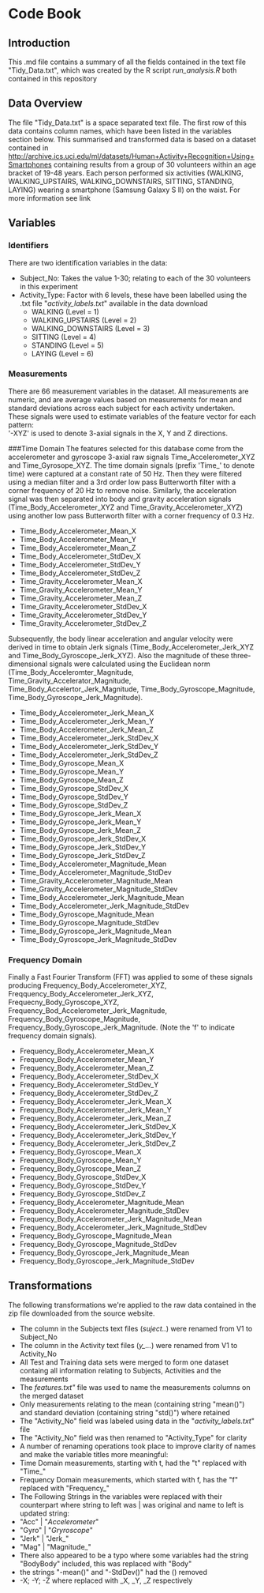 # Code Book

## Introduction
This .md file contains a summary of all the fields contained in the text file "Tidy_Data.txt", which was created by the R script *run_analysis.R* both contained in this repository

## Data Overview
The file "Tidy_Data.txt" is a space separated text file. The first row of this data contains column names, which have been listed in the variables section below. This summarised and transformed data is based on a dataset contained in http://archive.ics.uci.edu/ml/datasets/Human+Activity+Recognition+Using+Smartphones containing results from a group of 30 volunteers within an age bracket of 19-48 years. Each person performed six activities (WALKING, WALKING_UPSTAIRS, WALKING_DOWNSTAIRS, SITTING, STANDING, LAYING) wearing a smartphone (Samsung Galaxy S II) on the waist. For more information see link

## Variables

### Identifiers
There are two identification variables in the data:
* Subject_No: Takes the value 1-30; relating to each of the 30 volunteers in this experiment
* Activity_Type: Factor with 6 levels, these have been labelled using the .txt file "*activity_labels.txt*" available in the data download
  * WALKING (Level = 1)  
  * WALKING_UPSTAIRS (Level = 2)
  * WALKING_DOWNSTAIRS (Level = 3)
  * SITTING (Level = 4)
  * STANDING (Level = 5)
  * LAYING (Level = 6)
### Measurements
There are 66 measurement variables in the dataset. All measurements are numeric, and are average values based on measurements for mean and standard deviations across each subject for each activity undertaken. These signals were used to estimate variables of the feature vector for each pattern:  
'-XYZ' is used to denote 3-axial signals in the X, Y and Z directions.

###Time Domain
The features selected for this database come from the accelerometer and gyroscope 3-axial raw signals Time_Accelerometer_XYZ and Time_Gyrosope_XYZ. The time domain signals (prefix 'Time_' to denote time) were captured at a constant rate of 50 Hz. Then they were filtered using a median filter and a 3rd order low pass Butterworth filter with a corner frequency of 20 Hz to remove noise. Similarly, the acceleration signal was then separated into body and gravity acceleration signals (Time_Body_Accelerometer_XYZ and Time_Gravity_Accelerometer_XYZ) using another low pass Butterworth filter with a corner frequency of 0.3 Hz. 
* Time_Body_Accelerometer_Mean_X
* Time_Body_Accelerometer_Mean_Y
* Time_Body_Accelerometer_Mean_Z
* Time_Body_Accelerometer_StdDev_X
* Time_Body_Accelerometer_StdDev_Y
* Time_Body_Accelerometer_StdDev_Z
* Time_Gravity_Accelerometer_Mean_X
* Time_Gravity_Accelerometer_Mean_Y
* Time_Gravity_Accelerometer_Mean_Z
* Time_Gravity_Accelerometer_StdDev_X
* Time_Gravity_Accelerometer_StdDev_Y
* Time_Gravity_Accelerometer_StdDev_Z

Subsequently, the body linear acceleration and angular velocity were derived in time to obtain Jerk signals (Time_Body_Accelerometer_Jerk_XYZ and Time_Body_Gyroscope_Jerk_XYZ). Also the magnitude of these three-dimensional signals were calculated using the Euclidean norm (Time_Body_Acceleromter_Magnitude, Time_Gravity_Accelerator_Magnitude, Time_Body_Accelertor_Jerk_Magnitude, Time_Body_Gyroscope_Magnitude, Time_Body_Gyroscope_Jerk_Magnitude). 
* Time_Body_Accelerometer_Jerk_Mean_X
* Time_Body_Accelerometer_Jerk_Mean_Y
* Time_Body_Accelerometer_Jerk_Mean_Z
* Time_Body_Accelerometer_Jerk_StdDev_X
* Time_Body_Accelerometer_Jerk_StdDev_Y
* Time_Body_Accelerometer_Jerk_StdDev_Z
* Time_Body_Gyroscope_Mean_X
* Time_Body_Gyroscope_Mean_Y
* Time_Body_Gyroscope_Mean_Z
* Time_Body_Gyroscope_StdDev_X
* Time_Body_Gyroscope_StdDev_Y
* Time_Body_Gyroscope_StdDev_Z
* Time_Body_Gyroscope_Jerk_Mean_X
* Time_Body_Gyroscope_Jerk_Mean_Y
* Time_Body_Gyroscope_Jerk_Mean_Z
* Time_Body_Gyroscope_Jerk_StdDev_X
* Time_Body_Gyroscope_Jerk_StdDev_Y
* Time_Body_Gyroscope_Jerk_StdDev_Z
* Time_Body_Accelerometer_Magnitude_Mean
* Time_Body_Accelerometer_Magnitude_StdDev
* Time_Gravity_Accelerometer_Magnitude_Mean
* Time_Gravity_Accelerometer_Magnitude_StdDev
* Time_Body_Accelerometer_Jerk_Magnitude_Mean
* Time_Body_Accelerometer_Jerk_Magnitude_StdDev
* Time_Body_Gyroscope_Magnitude_Mean
* Time_Body_Gyroscope_Magnitude_StdDev
* Time_Body_Gyroscope_Jerk_Magnitude_Mean
* Time_Body_Gyroscope_Jerk_Magnitude_StdDev  

### Frequency Domain
Finally a Fast Fourier Transform (FFT) was applied to some of these signals producing Frequency_Body_Accelerometer_XYZ, Freqquency_Body_Accelerometer_Jerk_XYZ, Frequecny_Body_Gyroscope_XYZ, Frequency_Bod_Accelerometer_Jerk_Magnitude, Frequency_Body_Gyroscope_Magnitude, Frequency_Body_Gyroscope_Jerk_Magnitude. (Note the 'f' to indicate frequency domain signals). 
* Frequency_Body_Accelerometer_Mean_X
* Frequency_Body_Accelerometer_Mean_Y
* Frequency_Body_Accelerometer_Mean_Z
* Frequency_Body_Accelerometer_StdDev_X
* Frequency_Body_Accelerometer_StdDev_Y
* Frequency_Body_Accelerometer_StdDev_Z
* Frequency_Body_Accelerometer_Jerk_Mean_X
* Frequency_Body_Accelerometer_Jerk_Mean_Y
* Frequency_Body_Accelerometer_Jerk_Mean_Z
* Frequency_Body_Accelerometer_Jerk_StdDev_X
* Frequency_Body_Accelerometer_Jerk_StdDev_Y
* Frequency_Body_Accelerometer_Jerk_StdDev_Z
* Frequency_Body_Gyroscope_Mean_X  
* Frequency_Body_Gyroscope_Mean_Y    
* Frequency_Body_Gyroscope_Mean_Z    
* Frequency_Body_Gyroscope_StdDev_X
* Frequency_Body_Gyroscope_StdDev_Y
* Frequency_Body_Gyroscope_StdDev_Z
* Frequency_Body_Accelerometer_Magnitude_Mean
* Frequency_Body_Accelerometer_Magnitude_StdDev
* Frequency_Body_Accelerometer_Jerk_Magnitude_Mean 
* Frequency_Body_Accelerometer_Jerk_Magnitude_StdDev
* Frequency_Body_Gyroscope_Magnitude_Mean  
* Frequency_Body_Gyroscope_Magnitude_StdDev
* Frequency_Body_Gyroscope_Jerk_Magnitude_Mean
* Frequency_Body_Gyroscope_Jerk_Magnitude_StdDev

## Transformations
The following transformations we're applied to the raw data contained in the zip file downloaded from the source website. 
* The column in the Subjects text files (*suject..*) were renamed from V1 to Subject_No
* The column in the Activity text files (*y_...*) were renamed from V1 to Activity_No
* All Test and Training data sets were merged to form one dataset containg all information relating to Subjects, Activities and the measurements
* The *features.txt"* file was used to name the measurements columns on the merged dataset
* Only measurements relating to the mean (containing string "mean()") and standard deviation (containing string "std()") where retained
* The "Activity_No" field was labeled using data in the "*activity_labels.txt*" file
* The "Activity_No" field was then renamed to "Activity_Type" for clarity
* A number of renaming operations took place to improve clarity of names and make the variable titles more meaningful:
 * Time Domain measurements, starting with t, had the "t" replaced with "Time_"
 * Frequency Domain measurements, which started with f, has the "f" replaced with "Frequency_" 
 * The Following Strings in the variables were replaced with their counterpart where string to left was | was original and name to left is updated string:
  * "Acc" | "_Accelerometer_"
  * "Gyro" | "_Gryroscope_"
  * "Jerk" | "Jerk_"
  * "Mag" | "Magnitude_"
 * There also appeared to be a typo where some variables had the string "BodyBody" included, this was replaced with "Body"
 * the strings "-mean()" and "-StdDev()" had the () removed
 * -X; -Y; -Z where replaced with _X, _Y, _Z respectively


